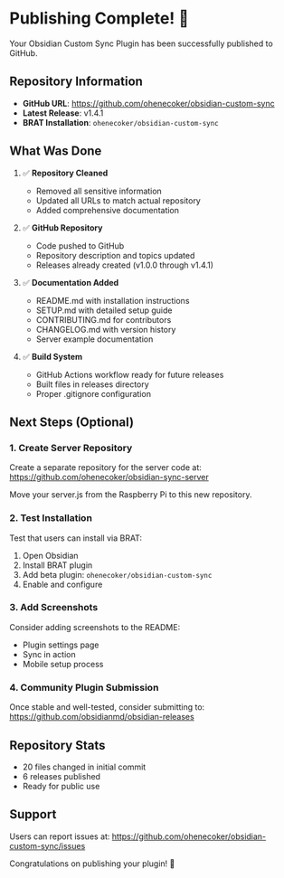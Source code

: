# Publishing Complete! 🎉

Your Obsidian Custom Sync Plugin has been successfully published to GitHub.

## Repository Information

- **GitHub URL**: https://github.com/ohenecoker/obsidian-custom-sync
- **Latest Release**: v1.4.1
- **BRAT Installation**: `ohenecoker/obsidian-custom-sync`

## What Was Done

1. ✅ **Repository Cleaned**
   - Removed all sensitive information
   - Updated all URLs to match actual repository
   - Added comprehensive documentation

2. ✅ **GitHub Repository**
   - Code pushed to GitHub
   - Repository description and topics updated
   - Releases already created (v1.0.0 through v1.4.1)

3. ✅ **Documentation Added**
   - README.md with installation instructions
   - SETUP.md with detailed setup guide
   - CONTRIBUTING.md for contributors
   - CHANGELOG.md with version history
   - Server example documentation

4. ✅ **Build System**
   - GitHub Actions workflow ready for future releases
   - Built files in releases directory
   - Proper .gitignore configuration

## Next Steps (Optional)

### 1. Create Server Repository
Create a separate repository for the server code at:
https://github.com/ohenecoker/obsidian-sync-server

Move your server.js from the Raspberry Pi to this new repository.

### 2. Test Installation
Test that users can install via BRAT:
1. Open Obsidian
2. Install BRAT plugin
3. Add beta plugin: `ohenecoker/obsidian-custom-sync`
4. Enable and configure

### 3. Add Screenshots
Consider adding screenshots to the README:
- Plugin settings page
- Sync in action
- Mobile setup process

### 4. Community Plugin Submission
Once stable and well-tested, consider submitting to:
https://github.com/obsidianmd/obsidian-releases

## Repository Stats

- 20 files changed in initial commit
- 6 releases published
- Ready for public use

## Support

Users can report issues at:
https://github.com/ohenecoker/obsidian-custom-sync/issues

Congratulations on publishing your plugin! 🚀